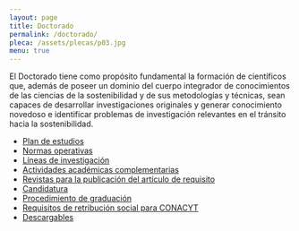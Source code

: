 ```yaml
---
layout: page
title: Doctorado
permalink: /doctorado/
pleca: /assets/plecas/p03.jpg
menu: true
---
```


El Doctorado tiene como propósito fundamental la formación de
científicos que, además de poseer un dominio del cuerpo integrador de
conocimientos de las ciencias de la sostenibilidad y de sus
metodologías y técnicas, sean capaces de desarrollar investigaciones
originales y generar conocimiento novedoso e identificar problemas de
investigación relevantes en el tránsito hacia la sostenibilidad.

 - [Plan de estudios](/assets/docs/plan-doctorado.pdf)
 - [Normas operativas](/assets/docs/normas_operativas.pdf)
 - [Líneas de investigación](/doctorado/lineas)
 - [Actividades académicas complementarias](/doctorado/actividades)
 - [Revistas para la publicación del artículo de requisito](/doctorado/revistas)
 - [Candidatura](/doctorado/candidatura)
 - [Procedimiento de graduación](/doctorado/graduacion)
 - [Requisitos de retribución social para CONACYT](/retribucion_social/)
 - [Descargables](/doctorado/descargables)
